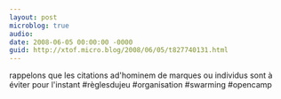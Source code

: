 ```yaml
---
layout: post
microblog: true
audio: 
date: 2008-06-05 00:00:00 -0000
guid: http://xtof.micro.blog/2008/06/05/t827740131.html
---
```

rappelons que les citations ad'hominem de marques ou individus sont à éviter pour l'instant #règlesdujeu #organisation #swarming #opencamp
